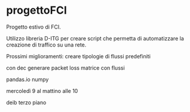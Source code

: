 # progettoFCI

Progetto estivo di FCI. 

Utilizzo libreria D-ITG per creare script che permetta di automatizzare la creazione di traffico su una rete.


Prossimi miglioramenti: 
creare tipologie di flussi predefiniti

con dec generare packet loss 
matrice con flussi 

pandas.io
numpy

mercoledì 9 al mattino alle 10

deib terzo piano
